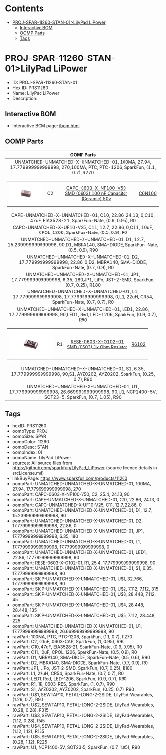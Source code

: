 



Contents
========

* [PROJ-SPAR-11260-STAN-01>LilyPad LiPower](#proj-spar-11260-stan-01lilypad-lipower)
	* [Interactive BOM](#interactive-bom)
	* [OOMP Parts](#oomp-parts)
	* [Tags](#tags)

# PROJ-SPAR-11260-STAN-01>LilyPad LiPower

- ID: PROJ-SPAR-11260-STAN-01
- Hex ID: PRS11260
- Name: LilyPad LiPower
- Description: 

## Interactive BOM

- Interactive BOM page: [ibom.html](kicad/bom/ibom.html)

## OOMP Parts
  

|OOMP Parts|
| :---: |
|UNMATCHED-UNMATCHED-X-UNMATCHED-01, 100MA, 27.94, 17.779999999999998, 270,100MA, PTC, PTC-1206, SparkFun, (1.1, 0.7), R270|
|<table><tr><td>![CAPC-0603-X-NF100-V50](https://raw.githubusercontent.com/oomlout/oomlout_OOMP_parts/main/CAPC-0603-X-NF100-V50/image_140.jpg)</td><td> C2</td><td>[CAPC-0603-X-NF100-V50<br>SMD (0603) 100 nF Capacitor (Ceramic) 50v](https://github.com/oomlout/oomlout_OOMP_parts/tree/main/CAPC-0603-X-NF100-V50/)</td><td>[C6N100](https://github.com/oomlout/oomlout_OOMP_parts/tree/main/CAPC-0603-X-NF100-V50/)</td></tr></table>|
|CAPE-UNMATCHED-X-UNMATCHED-01, C10, 22.86, 24.13, 0,C10, 47uF, EIA3528-21, SparkFun-Nate, (0.9, 0.95), R0|
|CAPC-UNMATCHED-X-UF10-V25, C11, 12.7, 22.86, 0,C11, 10uF, CPOL_1206, SparkFun-Nate, (0.5, 0.9), R0|
|UNMATCHED-UNMATCHED-X-UNMATCHED-01, D1, 12.7, 15.239999999999998, 90,D1, MBRA140, SMA-DIODE, SparkFun-Nate, (0.5, 0.6), R90|
|UNMATCHED-UNMATCHED-X-UNMATCHED-01, D2, 17.779999999999998, 22.86, 0,D2, MBRA140, SMA-DIODE, SparkFun-Nate, (0.7, 0.9), R0|
|UNMATCHED-UNMATCHED-X-UNMATCHED-01, JP1, 17.779999999999998, 6.35, 180,JP1, LiPo, JST-2-SMD, SparkFun, (0.7, 0.25), R180|
|UNMATCHED-UNMATCHED-X-UNMATCHED-01, L1, 17.779999999999998, 17.779999999999998, 0,L1, 22uH, CR54, SparkFun-Nate, (0.7, 0.7), R0|
|UNMATCHED-UNMATCHED-X-UNMATCHED-01, LED1, 22.86, 17.779999999999998, 90,LED1, Red, LED-1206, SparkFun, (0.9, 0.7), R90|
|<table><tr><td>![RESE-0603-X-O102-01](https://raw.githubusercontent.com/oomlout/oomlout_OOMP_parts/main/RESE-0603-X-O102-01/image_140.jpg)</td><td> R1</td><td>[RESE-0603-X-O102-01<br>SMD (0603) 1k Ohm Resistor](https://github.com/oomlout/oomlout_OOMP_parts/tree/main/RESE-0603-X-O102-01/)</td><td>[R6102](https://github.com/oomlout/oomlout_OOMP_parts/tree/main/RESE-0603-X-O102-01/)</td></tr></table>|
|UNMATCHED-UNMATCHED-X-UNMATCHED-01, S1, 6.35, 17.779999999999998, 90,S1, AYZ0202, AYZ0202, SparkFun, (0.25, 0.7), R90|
|UNMATCHED-UNMATCHED-X-UNMATCHED-01, U1, 17.779999999999998, 26.669999999999998, 90,U1, NCP1400-5V, SOT23-5, SparkFun, (0.7, 1.05), R90|

## Tags

- hexID: PRS11260
- oompType: PROJ
- oompSize: SPAR
- oompColor: 11260
- oompDesc: STAN
- oompIndex: 01
- oompName: LilyPad LiPower
- sources: All source files from https://github.com/sparkfun/LilyPad_LiPower (source licence details in srcLicense.md)
- linkBuyPage: https://www.sparkfun.com/products/11260
- oompPart: UNMATCHED-UNMATCHED-X-UNMATCHED-01, 100MA, 27.94, 17.779999999999998, 270
- oompPart: CAPC-0603-X-NF100-V50, C2, 25.4, 24.13, 90
- oompPart: CAPE-UNMATCHED-X-UNMATCHED-01, C10, 22.86, 24.13, 0
- oompPart: CAPC-UNMATCHED-X-UF10-V25, C11, 12.7, 22.86, 0
- oompPart: UNMATCHED-UNMATCHED-X-UNMATCHED-01, D1, 12.7, 15.239999999999998, 90
- oompPart: UNMATCHED-UNMATCHED-X-UNMATCHED-01, D2, 17.779999999999998, 22.86, 0
- oompPart: UNMATCHED-UNMATCHED-X-UNMATCHED-01, JP1, 17.779999999999998, 6.35, 180
- oompPart: UNMATCHED-UNMATCHED-X-UNMATCHED-01, L1, 17.779999999999998, 17.779999999999998, 0
- oompPart: UNMATCHED-UNMATCHED-X-UNMATCHED-01, LED1, 22.86, 17.779999999999998, 90
- oompPart: RESE-0603-X-O102-01, R1, 25.4, 17.779999999999998, 90
- oompPart: UNMATCHED-UNMATCHED-X-UNMATCHED-01, S1, 6.35, 17.779999999999998, 90
- oompPart: SKIP-UNMATCHED-X-UNMATCHED-01, U$1, 32.766, 17.779999999999998, 90
- oompPart: SKIP-UNMATCHED-X-UNMATCHED-01, U$2, 7.112, 7.112, 315
- oompPart: SKIP-UNMATCHED-X-UNMATCHED-01, U$3, 28.448, 7.112, 45
- oompPart: SKIP-UNMATCHED-X-UNMATCHED-01, U$4, 28.448, 28.448, 135
- oompPart: SKIP-UNMATCHED-X-UNMATCHED-01, U$5, 7.112, 28.448, 225
- oompPart: UNMATCHED-UNMATCHED-X-UNMATCHED-01, U1, 17.779999999999998, 26.669999999999998, 90
- rawPart: 100MA, PTC, PTC-1206, SparkFun, (1.1, 0.7), R270
- rawPart: C2, 0.1uF, 0603-CAP, SparkFun, (1, 0.95), R90
- rawPart: C10, 47uF, EIA3528-21, SparkFun-Nate, (0.9, 0.95), R0
- rawPart: C11, 10uF, CPOL_1206, SparkFun-Nate, (0.5, 0.9), R0
- rawPart: D1, MBRA140, SMA-DIODE, SparkFun-Nate, (0.5, 0.6), R90
- rawPart: D2, MBRA140, SMA-DIODE, SparkFun-Nate, (0.7, 0.9), R0
- rawPart: JP1, LiPo, JST-2-SMD, SparkFun, (0.7, 0.25), R180
- rawPart: L1, 22uH, CR54, SparkFun-Nate, (0.7, 0.7), R0
- rawPart: LED1, Red, LED-1206, SparkFun, (0.9, 0.7), R90
- rawPart: R1, 1K, 0603-RES, SparkFun, (1, 0.7), R90
- rawPart: S1, AYZ0202, AYZ0202, SparkFun, (0.25, 0.7), R90
- rawPart: U$1, SEWTAP10, PETAL-LONG-2-2SIDE, LilyPad-Wearables, (1.29, 0.7), R90
- rawPart: U$2, SEWTAP10, PETAL-LONG-2-2SIDE, LilyPad-Wearables, (0.28, 0.28), R315
- rawPart: U$3, SEWTAP10, PETAL-LONG-2-2SIDE, LilyPad-Wearables, (1.12, 0.28), R45
- rawPart: U$4, SEWTAP10, PETAL-LONG-2-2SIDE, LilyPad-Wearables, (1.12, 1.12), R135
- rawPart: U$5, SEWTAP10, PETAL-LONG-2-2SIDE, LilyPad-Wearables, (0.28, 1.12), R225
- rawPart: U1, NCP1400-5V, SOT23-5, SparkFun, (0.7, 1.05), R90
